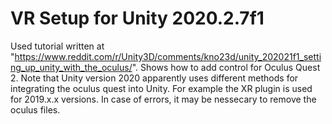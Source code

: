 # VR Setup for Unity 2020.2.7f1

Used tutorial written at "https://www.reddit.com/r/Unity3D/comments/kno23d/unity_202021f1_setting_up_unity_with_the_oculus/". Shows how to add control for Oculus Quest 2. Note that Unity version 2020 apparently uses different methods for integrating the oculus quest into Unity. For example the XR plugin is used for 2019.x.x versions. In case of errors, it may be nessecary to remove the oculus files. 

